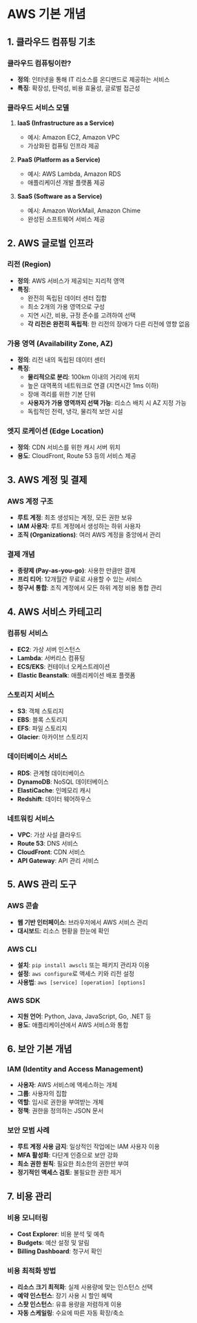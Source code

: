 # AWS 기본 개념

## 1. 클라우드 컴퓨팅 기초

### 클라우드 컴퓨팅이란?
- **정의**: 인터넷을 통해 IT 리소스를 온디맨드로 제공하는 서비스
- **특징**: 확장성, 탄력성, 비용 효율성, 글로벌 접근성

### 클라우드 서비스 모델
1. **IaaS (Infrastructure as a Service)**
   - 예시: Amazon EC2, Amazon VPC
   - 가상화된 컴퓨팅 인프라 제공

2. **PaaS (Platform as a Service)**
   - 예시: AWS Lambda, Amazon RDS
   - 애플리케이션 개발 플랫폼 제공

3. **SaaS (Software as a Service)**
   - 예시: Amazon WorkMail, Amazon Chime
   - 완성된 소프트웨어 서비스 제공

## 2. AWS 글로벌 인프라

### 리전 (Region)
- **정의**: AWS 서비스가 제공되는 지리적 영역
- **특징**: 
  - 완전히 독립된 데이터 센터 집합
  - 최소 2개의 가용 영역으로 구성
  - 지연 시간, 비용, 규정 준수를 고려하여 선택
  - **각 리전은 완전히 독립적**: 한 리전의 장애가 다른 리전에 영향 없음

### 가용 영역 (Availability Zone, AZ)
- **정의**: 리전 내의 독립된 데이터 센터
- **특징**:
  - **물리적으로 분리**: 100km 이내의 거리에 위치
  - 높은 대역폭의 네트워크로 연결 (지연시간 1ms 이하)
  - 장애 격리를 위한 기본 단위
  - **사용자가 가용 영역까지 선택 가능**: 리소스 배치 시 AZ 지정 가능
  - 독립적인 전력, 냉각, 물리적 보안 시설

### 엣지 로케이션 (Edge Location)
- **정의**: CDN 서비스를 위한 캐시 서버 위치
- **용도**: CloudFront, Route 53 등의 서비스 제공

## 3. AWS 계정 및 결제

### AWS 계정 구조
- **루트 계정**: 최초 생성되는 계정, 모든 권한 보유
- **IAM 사용자**: 루트 계정에서 생성하는 하위 사용자
- **조직 (Organizations)**: 여러 AWS 계정을 중앙에서 관리

### 결제 개념
- **종량제 (Pay-as-you-go)**: 사용한 만큼만 결제
- **프리 티어**: 12개월간 무료로 사용할 수 있는 서비스
- **청구서 통합**: 조직 계정에서 모든 하위 계정 비용 통합 관리

## 4. AWS 서비스 카테고리

### 컴퓨팅 서비스
- **EC2**: 가상 서버 인스턴스
- **Lambda**: 서버리스 컴퓨팅
- **ECS/EKS**: 컨테이너 오케스트레이션
- **Elastic Beanstalk**: 애플리케이션 배포 플랫폼

### 스토리지 서비스
- **S3**: 객체 스토리지
- **EBS**: 블록 스토리지
- **EFS**: 파일 스토리지
- **Glacier**: 아카이브 스토리지

### 데이터베이스 서비스
- **RDS**: 관계형 데이터베이스
- **DynamoDB**: NoSQL 데이터베이스
- **ElastiCache**: 인메모리 캐시
- **Redshift**: 데이터 웨어하우스

### 네트워킹 서비스
- **VPC**: 가상 사설 클라우드
- **Route 53**: DNS 서비스
- **CloudFront**: CDN 서비스
- **API Gateway**: API 관리 서비스

## 5. AWS 관리 도구

### AWS 콘솔
- **웹 기반 인터페이스**: 브라우저에서 AWS 서비스 관리
- **대시보드**: 리소스 현황을 한눈에 확인

### AWS CLI
- **설치**: `pip install awscli` 또는 패키지 관리자 이용
- **설정**: `aws configure`로 액세스 키와 리전 설정
- **사용법**: `aws [service] [operation] [options]`

### AWS SDK
- **지원 언어**: Python, Java, JavaScript, Go, .NET 등
- **용도**: 애플리케이션에서 AWS 서비스와 통합

## 6. 보안 기본 개념

### IAM (Identity and Access Management)
- **사용자**: AWS 서비스에 액세스하는 개체
- **그룹**: 사용자의 집합
- **역할**: 임시로 권한을 부여받는 개체
- **정책**: 권한을 정의하는 JSON 문서

### 보안 모범 사례
- **루트 계정 사용 금지**: 일상적인 작업에는 IAM 사용자 이용
- **MFA 활성화**: 다단계 인증으로 보안 강화
- **최소 권한 원칙**: 필요한 최소한의 권한만 부여
- **정기적인 액세스 검토**: 불필요한 권한 제거

## 7. 비용 관리

### 비용 모니터링
- **Cost Explorer**: 비용 분석 및 예측
- **Budgets**: 예산 설정 및 알림
- **Billing Dashboard**: 청구서 확인

### 비용 최적화 방법
- **리소스 크기 최적화**: 실제 사용량에 맞는 인스턴스 선택
- **예약 인스턴스**: 장기 사용 시 할인 혜택
- **스팟 인스턴스**: 유휴 용량을 저렴하게 이용
- **자동 스케일링**: 수요에 따른 자동 확장/축소 